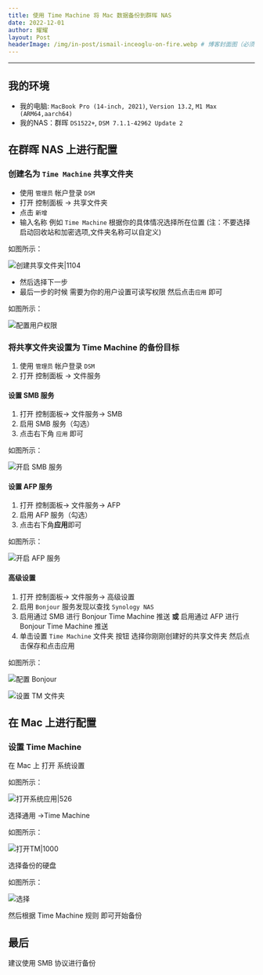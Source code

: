 ```yaml
---
title: 使用 Time Machine 将 Mac 数据备份到群晖 NAS
date: 2022-12-01
author: 耀耀
layout: Post
headerImage: /img/in-post/ismail-inceoglu-on-fire.webp # 博客封面图（必须，即使上一项选了 false，因为图片也需要在首页显示）
---
```


---

## 我的环境

- 我的电脑: `MacBook Pro (14-inch, 2021)`, `Version 13.2`, `M1 Max (ARM64,aarch64)`
- 我的NAS：群晖 `DS1522+`, `DSM 7.1.1-42962 Update 2`

## 在群晖 NAS 上进行配置

### 创建名为 `Time Machine` 共享文件夹

- 使用 `管理员` 帐户登录 `DSM`
- 打开 控制面板 -> 共享文件夹
- 点击 `新增`
- 输入名称 例如 `Time Machine` 根据你的具体情况选择所在位置
(注：不要选择启动回收站和加密选项,文件夹名称可以自定义)

如图所示：

![创建共享文件夹|1104](https://i.yaoyao.site/blog/nas-share-create-timemachine.png)

- 然后选择下一步
- 最后一步的时候 需要为你的用户设置可读写权限 然后点击`应用` 即可

如图所示：

![配置用户权限](https://i.yaoyao.site/blog/nas-share-timemachine-perm.png)

### 将共享文件夹设置为 Time Machine 的备份目标

1. 使用 `管理员` 帐户登录 `DSM`
2. 打开 控制面板 -> 文件服务

#### 设置 SMB 服务

1. 打开 控制面板-> 文件服务-> SMB
2. 启用 SMB 服务（勾选）
3. 点击右下角 `应用` 即可

如图所示：

![开启 SMB 服务](https://i.yaoyao.site/blog/nas-smb-apply.png)

#### 设置 AFP 服务

1. 打开 控制面板-> 文件服务-> AFP
2. 启用 AFP 服务（勾选）
3. 点击右下角**应用**即可

如图所示：

![开启 AFP 服务](https://i.yaoyao.site/blog/nas-afp-apply.png)

#### 高级设置

1. 打开 控制面板-> 文件服务-> 高级设置
2. 启用 `Bonjour` 服务发现以查找 `Synology NAS`
3. 启用通过 SMB 进行 Bonjour Time Machine 推送 **或** 启用通过 AFP 进行  Bonjour Time Machine 推送
4. 单击设置 `Time Machine` 文件夹  按钮 选择你刚刚创建好的共享文件夹 然后点击保存和点击应用

如图所示：

![配置 Bonjour](https://i.yaoyao.site/blog/nas-bonjour-apply.png)

![设置 TM 文件夹](https://i.yaoyao.site/blog/nas-timemachine-set.png)

## 在 Mac 上进行配置

### 设置 Time Machine

在 Mac 上 打开 系统设置

如图所示：

![打开系统应用|526](https://i.yaoyao.site/blog/mac-system-settings-enter.png)

选择通用 ->Time Machine

如图所示：

![打开TM|1000](https://i.yaoyao.site/blog/mac-timemachine-enter.png)

选择备份的硬盘

如图所示：

![选择](https://i.yaoyao.site/blog/mac-timemachine-set.png)

然后根据 Time Machine 规则 即可开始备份

## 最后

建议使用 SMB 协议进行备份
